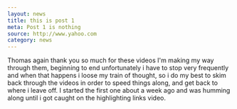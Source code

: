 ```yaml
---
layout: news
title: this is post 1
meta: Post 1 is nothing
source: http://www.yahoo.com
category: news
---
```


Thomas again thank you so much for these videos I'm making my way through them, beginning to end unfortunately i have to stop very frequently and when that happens i loose my train of thought, so i do my best to skim back through the videos in order to speed things along, and get back to where i leave off.  I started the first one about a week ago and was humming along until i got caught on the highlighting links video.
